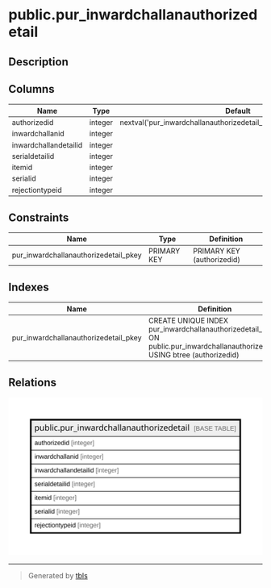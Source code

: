 # public.pur_inwardchallanauthorizedetail

## Description

## Columns

| Name | Type | Default | Nullable | Children | Parents | Comment |
| ---- | ---- | ------- | -------- | -------- | ------- | ------- |
| authorizedid | integer | nextval('pur_inwardchallanauthorizedetail_authorizedid_seq'::regclass) | false |  |  |  |
| inwardchallanid | integer |  | true |  |  |  |
| inwardchallandetailid | integer |  | true |  |  |  |
| serialdetailid | integer |  | true |  |  |  |
| itemid | integer |  | true |  |  |  |
| serialid | integer |  | true |  |  |  |
| rejectiontypeid | integer |  | true |  |  |  |

## Constraints

| Name | Type | Definition |
| ---- | ---- | ---------- |
| pur_inwardchallanauthorizedetail_pkey | PRIMARY KEY | PRIMARY KEY (authorizedid) |

## Indexes

| Name | Definition |
| ---- | ---------- |
| pur_inwardchallanauthorizedetail_pkey | CREATE UNIQUE INDEX pur_inwardchallanauthorizedetail_pkey ON public.pur_inwardchallanauthorizedetail USING btree (authorizedid) |

## Relations

![er](public.pur_inwardchallanauthorizedetail.svg)

---

> Generated by [tbls](https://github.com/k1LoW/tbls)
